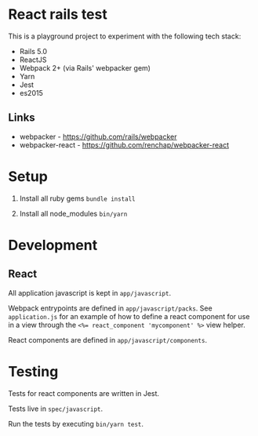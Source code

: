 # React rails test

This is a playground project to experiment with the following tech stack:

* Rails 5.0
* ReactJS
* Webpack 2+ (via Rails' webpacker gem)
* Yarn
* Jest
* es2015

## Links

* webpacker - https://github.com/rails/webpacker
* webpacker-react - https://github.com/renchap/webpacker-react

# Setup

1. Install all ruby gems
    `bundle install`

2. Install all node\_modules 
    `bin/yarn`

# Development

## React
All application javascript is kept in `app/javascript`.

Webpack entrypoints are defined in `app/javascript/packs`.  See `application.js` for an example of how to define a 
react component for use in a view through the `<%= react_component 'mycomponent' %>` view helper.

React components are defined in `app/javascript/components`.

# Testing

Tests for react components are written in Jest.

Tests live in `spec/javascript`.

Run the tests by executing `bin/yarn test`.
